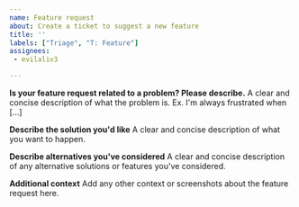 ```yaml
---
name: Feature request
about: Create a ticket to suggest a new feature
title: ''
labels: ["Triage", "T: Feature"]
assignees:
 - evilaliv3

---
```


**Is your feature request related to a problem? Please describe.**
A clear and concise description of what the problem is. Ex. I'm always frustrated when [...]

**Describe the solution you'd like**
A clear and concise description of what you want to happen.

**Describe alternatives you've considered**
A clear and concise description of any alternative solutions or features you've considered.

**Additional context**
Add any other context or screenshots about the feature request here.
